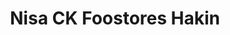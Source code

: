 ---
title: "Nisa CK Foostores Hakin"
url: /milford-haven/nisa-ck-foostores-hakin/
shop: Supermarkt
---